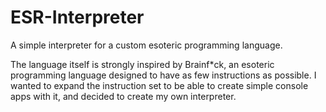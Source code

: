 # ESR-Interpreter
 A simple interpreter for a custom esoteric programming language.
 
The language itself is strongly inspired by Brainf*ck, an esoteric programming language designed to have as few instructions as possible.
I wanted to expand the instruction set to be able to create simple console apps with it, and decided to create my own interpreter.

